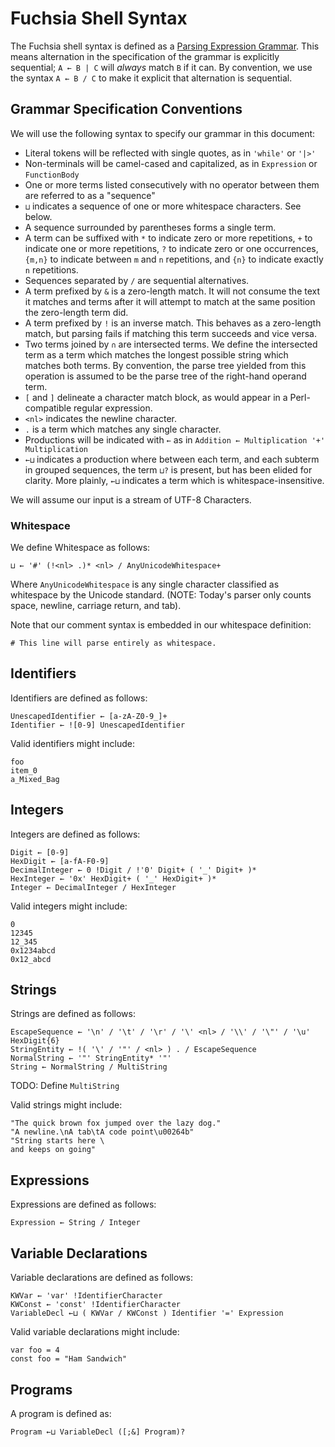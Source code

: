 # Fuchsia Shell Syntax

The Fuchsia shell syntax is defined as a [Parsing Expression
Grammar](https://en.wikipedia.org/wiki/Parsing_expression_grammar). This means alternation in the
specification of the grammar is explicitly sequential; `A ← B | C` will *always* match `B` if it
can. By convention, we use the syntax `A ← B / C` to make it explicit that alternation is
sequential.

## Grammar Specification Conventions

We will use the following syntax to specify our grammar in this document:

* Literal tokens will be reflected with single quotes, as in `'while'` or `'|>'`
* Non-terminals will be camel-cased and capitalized, as in `Expression` or `FunctionBody`
* One or more terms listed consecutively with no operator between them are referred to as a
  "sequence"
* `⊔` indicates a sequence of one or more whitespace characters. See below.
* A sequence surrounded by parentheses forms a single term.
* A term can be suffixed with `*` to indicate zero or more repetitions, `+` to indicate one or more
  repetitions, `?` to indicate zero or one occurrences, `{m,n}` to indicate between `m` and `n`
  repetitions, and `{n}` to indicate exactly `n` repetitions.
* Sequences separated by `/` are sequential alternatives.
* A term prefixed by `&` is a zero-length match. It will not consume the text it matches and terms
  after it will attempt to match at the same position the zero-length term did.
* A term prefixed by `!` is an inverse match. This behaves as a zero-length match, but parsing fails
  if matching this term succeeds and vice versa.
* Two terms joined by `∩` are intersected terms. We define the intersected term as a term which
  matches the longest possible string which matches both terms. By convention, the parse tree
  yielded from this operation is assumed to be the parse tree of the right-hand operand term.
* `[` and `]` delineate a character match block, as would appear in a Perl-compatible regular
  expression.
* `<nl>` indicates the newline character.
* `.` is a term which matches any single character.
* Productions will be indicated with `←` as in `Addition ← Multiplication '+' Multiplication`
* `←⊔` indicates a production where between each term, and each subterm in grouped sequences, the
  term `⊔?` is present, but has been elided for clarity. More plainly, `←⊔` indicates a term which
  is whitespace-insensitive.

We will assume our input is a stream of UTF-8 Characters.

### Whitespace

We define Whitespace as follows:

```
⊔ ← '#' (!<nl> .)* <nl> / AnyUnicodeWhitespace+
```

Where `AnyUnicodeWhitespace` is any single character classified as whitespace by the Unicode
standard. (NOTE: Today's parser only counts space, newline, carriage return, and tab).

Note that our comment syntax is embedded in our whitespace definition:

```
# This line will parse entirely as whitespace.
```

## Identifiers

Identifiers are defined as follows:

```
UnescapedIdentifier ← [a-zA-Z0-9_]+
Identifier ← ![0-9] UnescapedIdentifier
```

Valid identifiers might include:

```
foo
item_0
a_Mixed_Bag
```

## Integers

Integers are defined as follows:

```
Digit ← [0-9]
HexDigit ← [a-fA-F0-9]
DecimalInteger ← 0 !Digit / !'0' Digit+ ( '_' Digit+ )*
HexInteger ← '0x' HexDigit+ ( '_' HexDigit+ )*
Integer ← DecimalInteger / HexInteger
```

Valid integers might include:

```
0
12345
12_345
0x1234abcd
0x12_abcd
```

## Strings

Strings are defined as follows:

```
EscapeSequence ← '\n' / '\t' / '\r' / '\' <nl> / '\\' / '\"' / '\u' HexDigit{6}
StringEntity ← !( '\' / '"' / <nl> ) . / EscapeSequence
NormalString ← '"' StringEntity* '"'
String ← NormalString / MultiString
```

TODO: Define `MultiString`

Valid strings might include:

```
"The quick brown fox jumped over the lazy dog."
"A newline.\nA tab\tA code point\u00264b"
"String starts here \
and keeps on going"
```

## Expressions

Expressions are defined as follows:

```
Expression ← String / Integer
```

## Variable Declarations

Variable declarations are defined as follows:

```
KWVar ← 'var' !IdentifierCharacter
KWConst ← 'const' !IdentifierCharacter
VariableDecl ←⊔ ( KWVar / KWConst ) Identifier '=' Expression
```

Valid variable declarations might include:

```
var foo = 4
const foo = "Ham Sandwich"
```

## Programs

A program is defined as:

```
Program ←⊔ VariableDecl ([;&] Program)?
```
